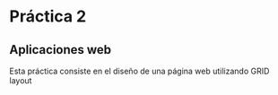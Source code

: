 # Práctica 2
## Aplicaciones web

Esta práctica consiste en el diseño de una página web utilizando GRID layout
